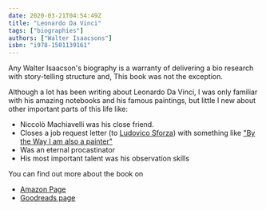 ```yaml
--- 
date: 2020-03-21T04:54:49Z
title: "Leonardo Da Vinci"
tags: ["biographies"]
authors: ["Walter Isaacsons"]
isbn: "i978-1501139161"
---
```




Any Walter Isaacson's biography is a warranty of delivering a bio research with story-telling structure
and, This book was not the exception. 

Although a lot has been writing about Leonardo Da Vinci, I was only familiar with his amazing
notebooks and his famous paintings, but little I new about other important parts of this life like:

 - Niccolò Machiavelli was his close friend.
 - Closes a job request letter (to [Ludovico Sforza](https://en.wikipedia.org/wiki/Ludovico_Sforza)) with something like ["By the Way I am also a painter"](https://www.reactivatejob.eu/leonardo_da_vinci-s_cover_letter_1)  
 - Was an eternal procastinator
 - His most important talent was his observation skills
 


You can find out more about the book on 
 - [Amazon
     Page](https://www.amazon.com/Leonardo-Vinci-Walter-Isaacson/dp/1501139169/ref=sr_1_1?crid=2Z3FVLQ8DYZZ3&dchild=1&keywords=leonardo+da+vinci+walter+isaacson&qid=1595134467&s=books&sprefix=leonar%2Cstripbooks%2C234&sr=1-1)
 - [Goodreads page](https://www.goodreads.com/book/show/34684622-leonardo-da-vinci)
